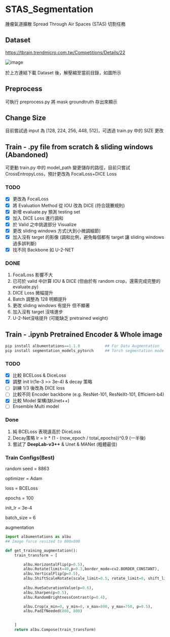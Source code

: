 # STAS_Segmentation
腫瘤氣道擴散 Spread Through Air Spaces (STAS) 切割任務

## Dataset 
https://tbrain.trendmicro.com.tw/Competitions/Details/22

![image](https://user-images.githubusercontent.com/50419632/164417685-a0a4a0ad-93cb-44db-b516-36958b2bf47f.png)

於上方連結下載 Dataset 後，解壓縮至當前目錄，如圖所示


## Preprocess
可執行 preprocess.py 將 mask groundtruth 存出來顯示

## Change Size
目前嘗試過 input 為 [128, 224, 256, 448, 512]，可透過 train.py 中的 SIZE 更改

## Train - .py file from scratch & sliding windows (Abandoned)
可更動 train.py 中的 model_path 變更儲存的路徑，目前只嘗試 CrossEntropyLoss，預計更改為 FocalLoss+DICE Loss

### TODO
- [x] 更改為 FocalLoss
- [x] 將 Evaluation Method 從 IOU 改為 DICE (符合競賽規則)
- [x] 新增 evaluate.py 預測 testing set
- [x] 加入 DICE Loss 進行調和
- [x] 於 Valid 之中挑選部分 Visualize
- [x] 更改 sliding windows 方式(大到小微調細節)
- [x] 加入沒有 target 的影像 (調和比例，避免每個都有 target 讓 sliding windows 過多誤判斷)
- [x] 找不同 Backbone 如 U-2-NET

### DONE
1. FocalLoss 影響不大
2. 已可於 valid 中計算 IOU & DICE (但由於有 random crop，還需完成完整的 evaluate.py)
3. DICE Loss 微幅提升
4. Batch 調整為 128 明顯提升
5. 更改 sliding windows 有提升 但不顯著
6. 加入沒有 target 沒啥進步
7. U-2-Net沒啥提升 (可能缺乏 pretrained weight)

## Train - .ipynb Pretrained Encoder & Whole image

```python
pip install albumentations==1.1.0			## For Data Augmentation
pip install segmentation_models_pytorch		## Torch segmentation model implementation
```

### TODO

- [x] 比較 BCELoss & DiceLoss
- [x] 調整 init lr(1e-3 >> 3e-4) & decay 策略
- [ ] 訓練 1/3 後改為 DICE loss
- [ ] 比較不同 Encoder backbone (e.g. ResNet-101, ResNeXt-101, Efficient-b4)
- [x] 比較 Model 架構(缺Unet++)
- [ ] Ensemble Multi model

### Done

1. 純 BCELoss 表現遠高於 DiceLoss 
2. Decay策略  lr = lr * (1 -  (now_epoch / total_epochs))^0.9 (一半後)
3. 嘗試了 **DeepLab-v3++** & Unet & MANet (粗體最佳)

### Train Configs(Best)

random seed = 8863

optimizer = Adam

loss = BCELoss

epochs = 100

init_lr = 3e-4

batch_size = 6

augmentation 

```python
import albumentations as albu
## Image force resized to 800x800

def get_training_augmentation():
    train_transform = [

        albu.HorizontalFlip(p=0.5),
        albu.Rotate(limit=40,p=0.3,border_mode=cv2.BORDER_CONSTANT),
        albu.VerticalFlip(p=0.5),
        albu.ShiftScaleRotate(scale_limit=0.5, rotate_limit=0, shift_limit=0.1, p=0.5, border_mode=0),
        
        albu.HueSaturationValue(p=0.6),
        albu.Sharpen(p=0.5),
        albu.RandomBrightnessContrast(p=0.4),

        albu.Crop(x_min=0, y_min=0, x_max=800, y_max=750, p=0.5),
        albu.PadIfNeeded(800, 800)

        
    ]
    return albu.Compose(train_transform)
```

